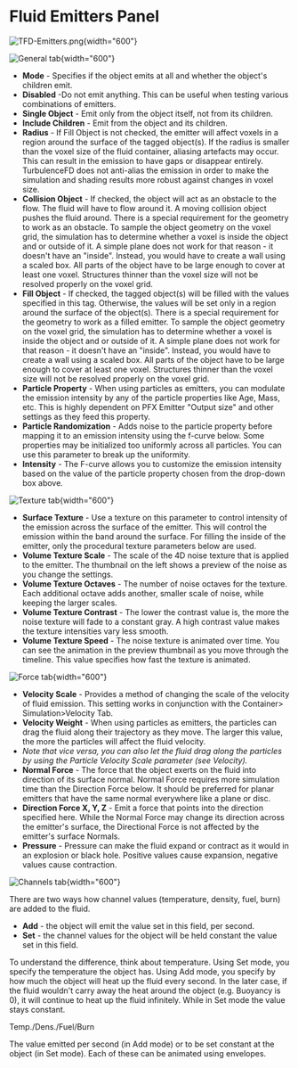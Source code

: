 # Fluid Emitters Panel

![TFD-Emitters.png](TFD-Emitters.png){width="600"}

<tabs>

<tab id="general" title="General">

![General tab](Emitter-general.png){width="600"}

- **Mode** - Specifies if the object emits at all and whether the object's children emit.
- **Disabled** -Do not emit anything. This can be useful when testing various combinations of emitters.
- **Single Object** - Emit only from the object itself, not from its children.
- **Include Children** - Emit from the object and its children.
- **Radius** - If Fill Object is not checked, the emitter will affect voxels in a region around the surface of the tagged object(s). If the radius is smaller than the voxel size of the fluid container, aliasing artefacts may occur. This can result in the emission to have gaps or disappear entirely. TurbulenceFD does not anti-alias the emission in order to make the simulation and shading results more robust against changes in voxel size.
- **Collision Object** - If checked, the object will act as an obstacle to the flow. The fluid will have to flow around it. A moving collision object pushes the fluid around. There is a special requirement for the geometry to work as an obstacle. To sample the object geometry on the voxel grid, the simulation has to determine whether a voxel is inside the object and or outside of it. A simple plane does not work for that reason - it doesn't have an "inside". Instead, you would have to create a wall using a scaled box. All parts of the object have to be large enough to cover at least one voxel. Structures thinner than the voxel size will not be resolved properly on the voxel grid.
- **Fill Object** - If checked, the tagged object(s) will be filled with the values specified in this tag. Otherwise, the values will be set only in a region around the surface of the object(s). There is a special requirement for the geometry to work as a filled emitter. To sample the object geometry on the voxel grid, the simulation has to determine whether a voxel is inside the object and or outside of it. A simple plane does not work for that reason - it doesn't have an "inside". Instead, you would have to create a wall using a scaled box. All parts of the object have to be large enough to cover at least one voxel. Structures thinner than the voxel size will not be resolved properly on the voxel grid.
- **Particle Property** - When using particles as emitters, you can modulate the emission intensity by any of the particle properties like Age, Mass, etc. This is highly dependent on PFX Emitter "Output size" and other settings as they feed this property.
- **Particle Randomization** - Adds noise to the particle property before mapping it to an emission intensity using the f-curve below. Some properties may be initialized too uniformly across all particles. You can use this parameter to break up the uniformity.
- **Intensity** - The F-curve allows you to customize the emission intensity based on the value of the particle property chosen from the drop-down box above.
 
</tab>

<tab id="texture" title="Texture">

![Texture tab](Emitter-texture.png){width="600"}

* **Surface Texture** - Use a texture on this parameter to control intensity of the emission across the surface of the emitter. This will control the emission within the band around the surface. For filling the inside of the emitter, only the procedural texture parameters below are used.
* **Volume Texture Scale** - The scale of the 4D noise texture that is applied to the emitter. The thumbnail on the left shows a preview of the noise as you change the settings.
* **Volume Texture Octaves** - The number of noise octaves for the texture. Each additional octave adds another, smaller scale of noise, while keeping the larger scales.
* **Volume Texture Contrast** - The lower the contrast value is, the more the noise texture will fade to a constant gray. A high contrast value makes the texture intensities vary less smooth.
* **Volume Texture Speed** - The noise texture is animated over time. You can see the animation in the preview thumbnail as you move through the timeline. This value specifies how fast the texture is animated.

</tab>

<tab id="force" title="Force">

![Force tab](Emitter-force.png){width="600"}

* **Velocity Scale** - Provides a method of changing the scale of the velocity of fluid emission. This setting works in conjunction with the Container> Simulation>Velocity Tab.
* **Velocity Weight** - When using particles as emitters, the particles can drag the fluid along their trajectory as they move. The larger this value, the more the particles will affect the fluid velocity.
* _Note that vice versa, you can also let the fluid drag along the particles by using the Particle Velocity Scale parameter (see Velocity)._
* **Normal Force** - The force that the object exerts on the fluid into direction of its surface normal. Normal Force requires more simulation time than the Direction Force below. It should be preferred for planar emitters that have the same normal everywhere like a plane or disc.
* **Direction Force X, Y, Z** - Emit a force that points into the direction specified here. While the Normal Force may change its direction across the emitter's surface, the Directional Force is not affected by the emitter's surface Normals.
* **Pressure** - Pressure can make the fluid expand or contract as it would in an explosion or black hole. Positive values cause expansion, negative values cause contraction.

</tab>

<tab id="channels" title="Channels">

![Channels tab](Emitter-channels.png){width="600"}

There are two ways how channel values (temperature, density, fuel, burn) are added to the fluid.

* **Add** - the object will emit the value set in this field, per second.
* **Set** - the channel values for the object will be held constant the value set in this field.

To understand the difference, think about temperature. Using Set mode, you specify the temperature the object has. Using Add mode, you specify by how much the object will heat up the fluid every second. In the later case, if the fluid wouldn't carry away the heat around the object (e.g. Buoyancy is 0), it will continue to heat up the fluid infinitely. While in Set mode the value stays constant.

Temp./Dens./Fuel/Burn

The value emitted per second (in Add mode) or to be set constant at the object (in Set mode). Each of these can be animated using envelopes.

</tab>

</tabs>
